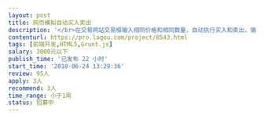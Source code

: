 ```yaml
---                
layout: post       
title: 网页模拟自动买入卖出           
description: '</br>在交易网站交易框输入相同价格和相同数量，自动执行买入和卖出，循环执行，交易速度越快越好，因为他们网站没有api  只能手动点击网页购买所以需要一个模拟人操作的程序</br>'     
contenturl: https://pro.lagou.com/project/8543.html      
tags: [前端开发,HTML5,Grunt.js]            
salary: 3000元以下          
publish_time: '已发布 22 小时'         
start_time: '2018-06-24 13:29:36'           
review: 95人                   
apply: 3人                   
recommend: 3人                   
time_range: 小于1周              
status: 招募中                  
---                 
```

